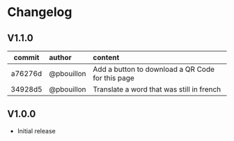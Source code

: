# Changelog

## V1.1.0

| commit | author | content |
|:------:|:-------|:-------|
|a76276d | @pbouillon | Add a button to download a QR Code for this page |
|34928d5 | @pbouillon | Translate a word that was still in french |

## V1.0.0

- Initial release
